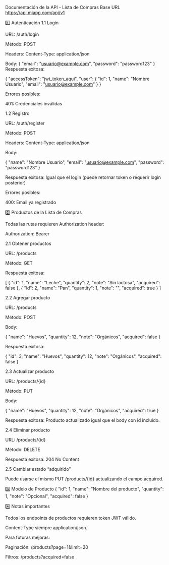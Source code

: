 Documentación de la API - Lista de Compras
Base URL
https://api.miapp.com/api/v1

1️⃣ Autenticación
1.1 Login

URL: /auth/login

Método: POST

Headers: Content-Type: application/json

Body:
{
  "email": "usuario@example.com",
  "password": "password123"
}
Respuesta exitosa:

{
  "accessToken": "jwt_token_aqui",
  "user": {
    "id": 1,
    "name": "Nombre Usuario",
    "email": "usuario@example.com"
  }
}


Errores posibles:

401: Credenciales inválidas

1.2 Registro

URL: /auth/register

Método: POST

Headers: Content-Type: application/json

Body:

{
  "name": "Nombre Usuario",
  "email": "usuario@example.com",
  "password": "password123"
}


Respuesta exitosa: Igual que el login (puede retornar token o requerir login posterior)

Errores posibles:

400: Email ya registrado

2️⃣ Productos de la Lista de Compras

Todas las rutas requieren Authorization header:

Authorization: Bearer <token>

2.1 Obtener productos

URL: /products

Método: GET

Respuesta exitosa:

[
  {
    "id": 1,
    "name": "Leche",
    "quantity": 2,
    "note": "Sin lactosa",
    "acquired": false
  },
  {
    "id": 2,
    "name": "Pan",
    "quantity": 1,
    "note": "",
    "acquired": true
  }
]

2.2 Agregar producto

URL: /products

Método: POST

Body:

{
  "name": "Huevos",
  "quantity": 12,
  "note": "Orgánicos",
  "acquired": false
}


Respuesta exitosa:

{
  "id": 3,
  "name": "Huevos",
  "quantity": 12,
  "note": "Orgánicos",
  "acquired": false
}

2.3 Actualizar producto

URL: /products/{id}

Método: PUT

Body:

{
  "name": "Huevos",
  "quantity": 12,
  "note": "Orgánicos",
  "acquired": true
}


Respuesta exitosa: Producto actualizado igual que el body con id incluido.

2.4 Eliminar producto

URL: /products/{id}

Método: DELETE

Respuesta exitosa: 204 No Content

2.5 Cambiar estado “adquirido”

Puede usarse el mismo PUT /products/{id} actualizando el campo acquired.

3️⃣ Modelo de Producto
{
  "id": 1,
  "name": "Nombre del producto",
  "quantity": 1,
  "note": "Opcional",
  "acquired": false
}

4️⃣ Notas importantes

Todos los endpoints de productos requieren token JWT válido.

Content-Type siempre application/json.

Para futuras mejoras:

Paginación: /products?page=1&limit=20

Filtros: /products?acquired=false